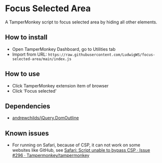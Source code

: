 # Focus Selected Area

A TamperMonkey script to focus selected area by hiding all other elements.

## How to install

- Open TamperMonkey Dashboard, go to Utilities tab
- Import from URL: `https://raw.githubusercontent.com/LudwigWS/focus-selected-area/main/index.js`

## How to use

- Click TamperMonkey extension item of browser
- Click 'Focus selected'

## Dependencies

- [andrewchilds/jQuery.DomOutline](https://github.com/andrewchilds/jQuery.DomOutline)

## Known issues

- For running on Safari, because of CSP, it can not work on some websites like GitHub, see [Safari: Script unable to bypass CSP · Issue #296 · Tampermonkey/tampermonkey](https://github.com/Tampermonkey/tampermonkey/issues/296)